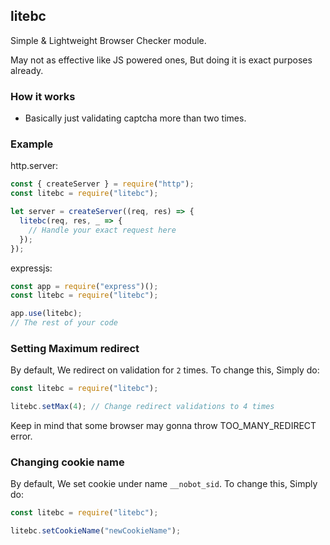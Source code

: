## litebc
Simple & Lightweight Browser Checker module.

May not as effective like JS powered ones, But doing it is exact purposes already.

### How it works
- Basically just validating captcha more than two times.

### Example
http.server:

```js
const { createServer } = require("http");
const litebc = require("litebc");

let server = createServer((req, res) => {
  litebc(req, res, _ => {
    // Handle your exact request here
  });
});
```

expressjs:

```js
const app = require("express")();
const litebc = require("litebc");

app.use(litebc);
// The rest of your code
```

### Setting Maximum redirect
By default, We redirect on validation for `2` times. To change this, Simply do:

```js
const litebc = require("litebc");

litebc.setMax(4); // Change redirect validations to 4 times
```

Keep in mind that some browser may gonna throw TOO_MANY_REDIRECT error.

### Changing cookie name
By default, We set cookie under name `__nobot_sid`. To change this, Simply do:

```js
const litebc = require("litebc");

litebc.setCookieName("newCookieName");
```
